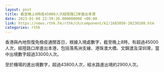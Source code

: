 ```yaml
---
layout: post
title: 截至晚上8時逾45000人次經陸路口岸進出本港
date: 2023-01-08 22:59:26.000000000 +08:00
link: https://news.rthk.hk/rthk/ch/component/k2/1683050-20230108.htm
categories: rthk
---
```


香港與內地恢復免檢疫通關首日，根據入境處數字，截至晚上8時，有超過45000人次，經陸路口岸進出本港，包括落馬洲支線、港珠澳大橋、文錦渡及深圳灣，當中出境數字超過33000人次。

至於機場的進出境數字，超過43800人次，經水路進出境約2900人次。
